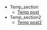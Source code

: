 * Temp_section
    * [Temp post](Temp_section/temp_post.md)
* Temp_section2
    * [Temp post2](Temp_section2/temp_post2.md)
